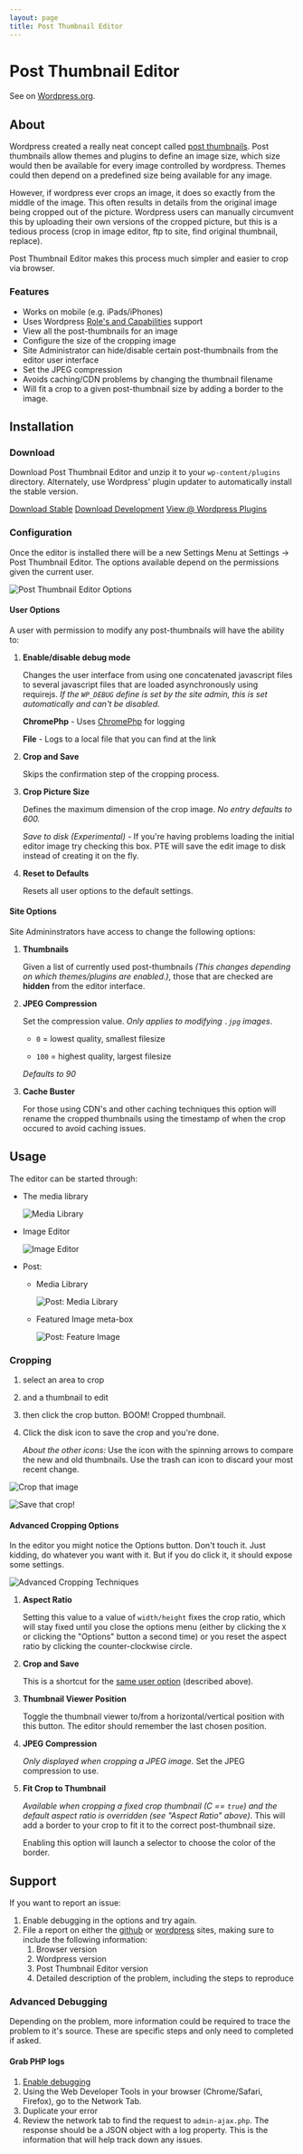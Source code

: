 ```yaml
---
layout: page
title: Post Thumbnail Editor
---
```


# Post Thumbnail Editor

See on [Wordpress.org][wordpress].

[wordpress]: http://wordpress.org/plugins/post-thumbnail-editor/ "Wordpress Plugin Site"

## About

Wordpress created a really neat concept called [post thumbnails][wp_post_thumbs].  Post thumbnails allow themes and plugins to define an image size, which size would then be available for every image controlled by wordpress. Themes could then depend on a predefined size being available for any image.

However, if wordpress ever crops an image, it does so exactly from the middle of the image. This often results in details from the original image being cropped out of the picture. Wordpress users can manually circumvent this by uploading their own versions of the cropped picture, but this is a tedious process (crop in image editor, ftp to site, find original thumbnail, replace).

Post Thumbnail Editor makes this process much simpler and easier to crop via browser.

[wp_post_thumbs]: http://codex.wordpress.org/Post_Thumbnails

### Features

* Works on mobile (e.g. iPads/iPhones)
* Uses Wordpress [Role's and Capabilities][rc] support
* View all the post-thumbnails for an image
* Configure the size of the cropping image
* Site Administrator can hide/disable certain post-thumbnails from the editor user interface
* Set the JPEG compression
* Avoids caching/CDN problems by changing the thumbnail filename
* Will fit a crop to a given post-thumbnail size by adding a border to the image.

[rc]: http://codex.wordpress.org/Roles_and_Capabilities

## Installation

### Download

Download Post Thumbnail Editor and unzip it to your `wp-content/plugins` directory.  Alternately, use Wordpress' plugin updater to automatically install the stable version.

<a class="btn btn-large btn-success" href="http://downloads.wordpress.org/plugin/post-thumbnail-editor.zip">Download Stable</a> <a class="btn btn-large btn-warning" href="https://github.com/sewpafly/post-thumbnail-editor/archive/master.zip">Download Development</a> <a class="btn btn-large btn-primary" href="http://wordpress.org/plugins/post-thumbnail-editor/">View @ Wordpress Plugins</a>

### Configuration

Once the editor is installed there will be a new Settings Menu at Settings &rarr; Post Thumbnail Editor. The options available depend on the permissions given the current user.

![Post Thumbnail Editor Options](options.png)

#### User Options

A user with permission to modify any post-thumbnails will have the ability to:

1. **Enable/disable debug mode**

   Changes the user interface from using one concatenated javascript files to several javascript files that are loaded asynchronously using requirejs. *If the `WP_DEBUG` define is set by the site admin, this is set automatically and can't be disabled.*

   **ChromePhp** - Uses [ChromePhp](https://github.com/ccampbell/chromephp) for logging

   **File** - Logs to a local file that you can find at the link

2. **Crop and Save**

   Skips the confirmation step of the cropping process.

3. **Crop Picture Size**

   Defines the maximum dimension of the crop image. _No entry defaults to 600._

   *Save to disk (Experimental)* - If you're having problems loading the initial editor image try checking this box. PTE will save the edit image to disk instead of creating it on the fly.

4. **Reset to Defaults**

   Resets all user options to the default settings.

#### Site Options

Site Admininstrators have access to change the following options:

1. **Thumbnails**

   Given a list of currently used post-thumbnails *(This changes depending on which themes/plugins are enabled.)*, those that are checked are **hidden** from the editor interface.

2. **JPEG Compression**

   Set the compression value. *Only applies to modifying `.jpg` images*.

   * `0` = lowest quality, smallest filesize

   * `100` = highest quality, largest filesize

   *Defaults to 90*

3. **Cache Buster**

   For those using CDN's and other caching techniques this option will rename the cropped thumbnails using the timestamp of when the crop occured to avoid caching issues.

## Usage

The editor can be started through:

* The media library

  ![Media Library](launch-library.jpg)

* Image Editor

  ![Image Editor](launch-editor.jpg)

* Post:

    * Media Library  

      ![Post: Media Library](launch-post-library.jpg)  

    * Featured Image meta-box  

      ![Post: Feature Image](launch-post-featured.jpg)  

### Cropping

1. select an area to crop
2. and a thumbnail to edit
3. then click the crop button. BOOM! Cropped thumbnail. 
4. Click the disk icon to save the crop and you're done.

   *About the other icons:* Use the icon with the spinning arrows to compare the new and old thumbnails.  Use the trash can icon to discard your most recent change.

![Crop that image](crop-numbered.jpg)

![Save that crop!](crop-save.jpg)

#### Advanced Cropping Options

In the editor you might notice the Options button. Don't touch it. Just kidding, do whatever you want with it. But if you do click it, it should expose some settings.

![Advanced Cropping Techniques](crop-options.jpg)

1. **Aspect Ratio**

   Setting this value to a value of `width/height` fixes the crop ratio, which will stay fixed until you close the options menu (either by clicking the `X` or clicking the "Options" button a second time) or you reset the aspect ratio by clicking the counter-clockwise circle.

2. **Crop and Save**

   This is a shortcut for the [same user option](#user-options) (described above).

3. **Thumbnail Viewer Position**

   Toggle the thumbnail viewer to/from a horizontal/vertical position with this button. The editor should remember the last chosen position.

4. **JPEG Compression**
   
   *Only displayed when cropping a JPEG image.* Set the JPEG compression to use.

5. **Fit Crop to Thumbnail**

   *Available when cropping a fixed crop thumbnail (C == `true`) and the default aspect ratio is overridden (see "Aspect Ratio" above)*. This will add a border to your crop to fit it to the correct post-thumbnail size.

   Enabling this option will launch a selector to choose the color of the border.


## Support

If you want to report an issue:

1. Enable debugging in the options and try again.
2. File a report on either the [github][gs] or [wordpress][ws] sites, making sure to include the following information:
   1. Browser version
   2. Wordpress version
   3. Post Thumbnail Editor version
   4. Detailed description of the problem, including the steps to reproduce

### Advanced Debugging

Depending on the problem, more information could be required to trace the problem to it's source. These are specific steps and only need to completed if asked.

#### Grab PHP logs

1. [Enable debugging](#user-options)
2. Using the Web Developer Tools in your browser (Chrome/Safari, Firefox), go to the Network Tab.
3. Duplicate your error
4. Review the network tab to find the request to `admin-ajax.php`.  The response should be a JSON object with a log property. This is the information that will help track down any issues.

[gs]: http://github.com/sewpafly/post-thumbnail-editor/issues/
[ws]: http://wordpress.org/support/plugin/post-thumbnail-editor
